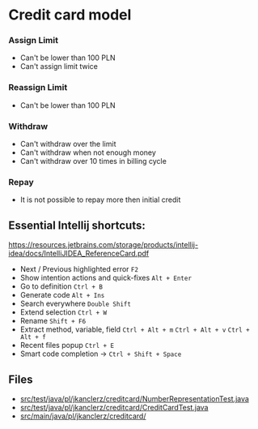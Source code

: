 # Credit card model

### Assign Limit
- Can't be lower than 100 PLN
- Can't assign limit twice

### Reassign Limit
- Can't be lower than 100 PLN

### Withdraw
- Can't withdraw over the limit
- Can't withdraw when not enough money
- Can't withdraw over 10 times in billing cycle

### Repay
- It is not possible to repay more then initial credit


## Essential Intellij shortcuts:

https://resources.jetbrains.com/storage/products/intellij-idea/docs/IntelliJIDEA_ReferenceCard.pdf

* Next / Previous highlighted error ``F2`` 
* Show intention actions and quick-fixes ``Alt + Enter``
* Go to definition ``Ctrl + B``
* Generate code ``Alt + Ins``
* Search everywhere ``Double Shift``
* Extend selection ``Ctrl + W``
* Rename ``Shift + F6``
* Extract method, variable, field ``Ctrl + Alt + m`` ``Ctrl + Alt + v`` ``Ctrl + Alt + f``
* Recent files popup ``Ctrl + E``
* Smart code completion -> ``Ctrl + Shift + Space``

## Files
* [src/test/java/pl/jkanclerz/creditcard/NumberRepresentationTest.java](../src/test/java/pl/PBur27/creditcard/NumberRepresentationTest.java)
* [src/test/java/pl/jkanclerz/creditcard/CreditCardTest.java](../src/test/java/pl/PBur27/creditcard/CreditCardTest.java)
* [src/main/java/pl/jkanclerz/creditcard/](../src/test/java/pl/PBur27/creditcard/)